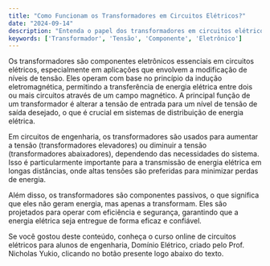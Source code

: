 ```yaml
---
title: "Como Funcionam os Transformadores em Circuitos Elétricos?"
date: "2024-09-14"
description: "Entenda o papel dos transformadores em circuitos elétricos e sua importância na engenharia."
keywords: ['Transformador', 'Tensão', 'Componente', 'Eletrônico']
---
```


Os transformadores são componentes eletrônicos essenciais em circuitos elétricos, especialmente em aplicações que envolvem a modificação de níveis de tensão. Eles operam com base no princípio da indução eletromagnética, permitindo a transferência de energia elétrica entre dois ou mais circuitos através de um campo magnético. A principal função de um transformador é alterar a tensão de entrada para um nível de tensão de saída desejado, o que é crucial em sistemas de distribuição de energia elétrica.

Em circuitos de engenharia, os transformadores são usados para aumentar a tensão (transformadores elevadores) ou diminuir a tensão (transformadores abaixadores), dependendo das necessidades do sistema. Isso é particularmente importante para a transmissão de energia elétrica em longas distâncias, onde altas tensões são preferidas para minimizar perdas de energia.

Além disso, os transformadores são componentes passivos, o que significa que eles não geram energia, mas apenas a transformam. Eles são projetados para operar com eficiência e segurança, garantindo que a energia elétrica seja entregue de forma eficaz e confiável.

Se você gostou deste conteúdo, conheça o curso online de circuitos elétricos para alunos de engenharia, Domínio Elétrico, criado pelo Prof. Nicholas Yukio, clicando no botão presente logo abaixo do texto.